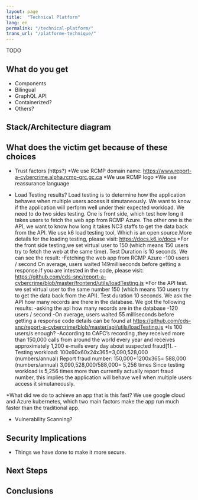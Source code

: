 ```yaml
---
layout: page
title:  "Technical Platform"
lang: en
permalink: "/technical-platform/"
trans_url: "/platforme-technique/"
---
```


TODO
## What do you get
- Components
- Bilingual
- GraphQL API
- Containerized?
- Others?

## Stack/Architecture diagram


## What does the victim get because of these choices
- Trust factors (https?)
*We use RCMP domain name: https://www.report-a-cybercrime.alpha.rcmp-grc.gc.ca
*We use RCMP logo
*We use reassurance language

- Load Testing results?
Load testing is  to determine how the application behaves when multiple users access it simutaneously. We want to know if the application will perform well under their expected workload. We need to do two sides testing. One is front side, which test how long it takes users to fetch the web app from RCMP Azure. The other one is the API, we want to know how long it takes NC3 staffs to get the data back from the API. We use k6 load testing tool, Which is an open source.More details for the loading testing, please visit: https://docs.k6.io/docs
*For the front side testing,we set virtual user to 150 (which means 150 users try to fetch the web at the same time). Test Duration is 10 seconds. We can see the result: 
-Fetching the web app from RCMP Azure
-100 users / second
On average, users waited 149milliseconds before getting a response.If you are intested in the code, please visit: https://github.com/cds-snc/report-a-cybercrime/blob/master/frontend/utils/loadTesting.js
*For the API test.  we set  virtual user to the same number 150 (which means 150 users try to get the data back from the API). Test duration 10 seconds. We ask the API how many records are there in the database. We got the following results:
-asking the api how many records are in the database
-120 users / second
-On average, users waited 55  milliseconds before getting a response
code details can be found at https://github.com/cds-snc/report-a-cybercrime/blob/master/api/utils/loadTesting.js
*Is 100 users/s enough?
-According to CAFC’s recording ,they received more than 150,000 calls from around the world every year and receives approximately 1,200 e‑mails every day about suspected fraud[1]. 
-Testing workload:   100x60x60x24x365=3,090,528,000      (numbers/annual)
Report fraud number:   150,000+1200x365=        588,000  (numbers/annual)
3,090,528,000/588,000= 5,256 times
Since testing workload is 5,256 times more than currently actually report fraud number, this implies the application will behave well when multiple users access it simutaneously.

*What did we do to achieve an app that is this fast?
We use google cloud and Azure kubernetes, which two main factors make the app run much faster than the traditional app.


- Vulnerability Scanning?

## Security Implications
- Things we have done to make it more secure.

## Next Steps

## Conclusions

